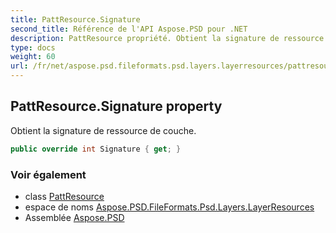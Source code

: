 ```yaml
---
title: PattResource.Signature
second_title: Référence de l'API Aspose.PSD pour .NET
description: PattResource propriété. Obtient la signature de ressource de couche.
type: docs
weight: 60
url: /fr/net/aspose.psd.fileformats.psd.layers.layerresources/pattresource/signature/
---
```

## PattResource.Signature property

Obtient la signature de ressource de couche.

```csharp
public override int Signature { get; }
```

### Voir également

* class [PattResource](../)
* espace de noms [Aspose.PSD.FileFormats.Psd.Layers.LayerResources](../../pattresource/)
* Assemblée [Aspose.PSD](../../../)


